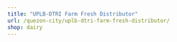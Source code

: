 ```yaml
---
title: "UPLB-DTRI Farm Fresh Distributor"
url: /quezon-city/uplb-dtri-farm-fresh-distributor/
shop: dairy
---
```

